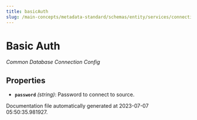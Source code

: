 ```yaml
---
title: basicAuth
slug: /main-concepts/metadata-standard/schemas/entity/services/connections/database/common/basicauth
---
```


# Basic Auth

*Common Database Connection Config*

## Properties

- **`password`** *(string)*: Password to connect to source.


Documentation file automatically generated at 2023-07-07 05:50:35.981927.
